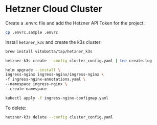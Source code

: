 # Hetzner Cloud Cluster

Create a .envrc file and add the Hetzner API Token for the project:

```bash
cp .envrc.sample .envrc
```

Install `hetzner_k3s` and create the k3s cluster:

```bash
brew install vitobotta/tap/hetzner_k3s

hetzner-k3s create --config cluster_config.yaml | tee create.log

helm upgrade --install \
ingress-nginx ingress-nginx/ingress-nginx \
-f ingress-nginx-annotations.yaml \
--namespace ingress-nginx \
--create-namespace

kubectl apply -f ingress-nginx-configmap.yaml
```

To delete:

```bash
hetzner-k3s delete --config cluster_config.yaml
```
